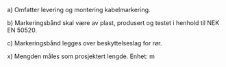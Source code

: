 a) Omfatter levering og montering kabelmarkering.

b) Markeringsbånd skal være av plast, produsert og testet i henhold til NEK EN 50520.

c) Markeringsbånd legges over beskyttelseslag for rør.

x) Mengden måles som prosjektert lengde. Enhet: m

